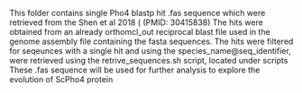 This folder contains single Pho4 blastp hit .fas sequence which were retrieved from the Shen et al 2018 ( (PMID: 30415838)
The hits were obtained from an already orthomcl_out reciprocal blast file used in the genome assembly file containing the fasta sequences. 
The hits were filtered for seqeunces with a single hit and using the species_name@seq_identifier, were retrieved using the retrive_sequences.sh script, located under scripts
These .fas sequence will be used for further analysis to explore the evolution of ScPho4 protein 
